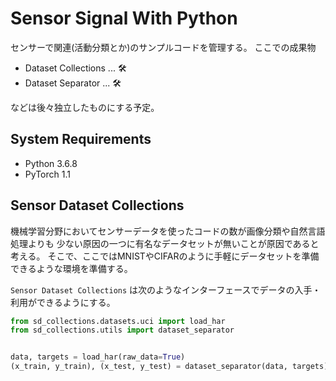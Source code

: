 # Sensor Signal With Python
センサーで関連(活動分類とか)のサンプルコードを管理する。
ここでの成果物

- Dataset Collections ... 🛠
- Dataset Separator ... 🛠

などは後々独立したものにする予定。

## System Requirements
- Python 3.6.8
- PyTorch 1.1

## Sensor Dataset Collections
機械学習分野においてセンサーデータを使ったコードの数が画像分類や自然言語処理よりも
少ない原因の一つに有名なデータセットが無いことが原因であると考える。
そこで、ここではMNISTやCIFARのように手軽にデータセットを準備できるような環境を準備する。


`Sensor Dataset Collections` は次のようなインターフェースでデータの入手・利用ができるようにする。


```python
from sd_collections.datasets.uci import load_har
from sd_collections.utils import dataset_separator


data, targets = load_har(raw_data=True)
(x_train, y_train), (x_test, y_test) = dataset_separator(data, targets)

```

